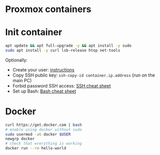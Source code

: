 
# Proxmox containers

# Init container

```bash
apt update && apt full-upgrade -y && apt install -y sudo
sudo apt install -y curl lsb-release htop net-tools
```

Optionally:
- Create your user: [instructions](../linux-users.md#create-new-user)
- Copy SSH public key: `ssh-copy-id container.ip.address` (run on the main PC)
- Forbid password SSH access: [SSH cheat sheet](../ssh.md#server-set-up-ssh)
- Set up Bash: [Bash cheat sheet](../bash-setup.md)

# Docker

```bash
curl https://get.docker.com | bash
# enable using docker without sudo
sudo usermod -aG docker $USER
newgrp docker
# check that everything is working
docker run --rm hello-world
```
